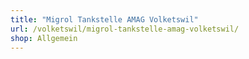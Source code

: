 ```yaml
---
title: "Migrol Tankstelle AMAG Volketswil"
url: /volketswil/migrol-tankstelle-amag-volketswil/
shop: Allgemein
---
```

